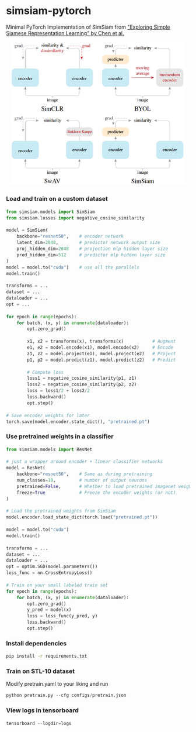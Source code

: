 # simsiam-pytorch
Minimal PyTorch Implementation of SimSiam from ["Exploring Simple Siamese Representation Learning" by Chen et al.](https://arxiv.org/abs/2011.10566)

<p align="center"><img src="assets/models.png" width="480"\></p>


### Load and train on a custom dataset

```python
from simsiam.models import SimSiam
from simsiam.losses import negative_cosine_similarity

model = SimSiam(
    backbone="resnet50",    # encoder network
    latent_dim=2048,        # predictor network output size
    proj_hidden_dim=2048    # projection mlp hidden layer size
    pred_hidden_dim=512     # predictor mlp hidden layer size
)
model = model.to("cuda")    # use all the parallels
model.train()

transforms = ...
dataset = ...
dataloader = ...
opt = ...

for epoch in range(epochs):
    for batch, (x, y) in enumerate(dataloader):
        opt.zero_grad()

        x1, x2 = transforms(x), transforms(x)           # Augment
        e1, e2 = model.encode(x1), model.encode(x2)     # Encode
        z1, z2 = model.project(e1), model.project(e2)   # Project
        p1, p2 = model.predict(z1), model.predict(z2)   # Predict

        # Compute loss
        loss1 = negative_cosine_similarity(p1, z1)
        loss2 = negative_cosine_similarity(p2, z2)
        loss = loss1/2 + loss2/2
        loss.backward()
        opt.step()

# Save encoder weights for later
torch.save(model.encoder.state_dict(), "pretrained.pt")
```

### Use pretrained weights in a classifier

```python
from simsiam.models import ResNet

# just a wrapper around encoder + linear classifier networks
model = ResNet(
    backbone="resnet50",    # Same as during pretraining
    num_classes=10,         # number of output neurons 
    pretrained=False,       # Whether to load pretrained imagenet weights
    freeze=True             # Freeze the encoder weights (or not)
)

# Load the pretrained weights from SimSiam
model.encoder.load_state_dict(torch.load("pretrained.pt"))

model = model.to("cuda")
model.train()

transforms = ...
dataset = ...
dataloader = ...
opt = optim.SGD(model.parameters())
loss_func = nn.CrossEntropyLoss()

# Train on your small labeled train set
for epoch in range(epochs):
    for batch, (x, y) in enumerate(dataloader):
        opt.zero_grad()
        y_pred = model(x)
        loss = loss_func(y_pred, y)
        loss.backward()
        opt.step()

```

### Install dependencies

```bash
pip install -r requirements.txt

```

### Train on STL-10 dataset

Modify pretrain.yaml to your liking and run

```python
python pretrain.py --cfg configs/pretrain.json

```

### View logs in tensorboard

```python
tensorboard --logdir=logs

```
